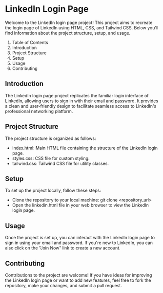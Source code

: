 # LinkedIn Login Page
Welcome to the LinkedIn login page project! This project aims to recreate the login page of LinkedIn using HTML, CSS, and Tailwind CSS. Below you'll find information about the project structure, setup, and usage.

1. Table of Contents
2. Introduction
3. Project Structure
4. Setup
5. Usage
6. Contributing

## Introduction
The LinkedIn login page project replicates the familiar login interface of LinkedIn, allowing users to sign in with their email and password. It provides a clean and user-friendly design to facilitate seamless access to LinkedIn's professional networking platform.

## Project Structure
The project structure is organized as follows:

- index.html: Main HTML file containing the structure of the LinkedIn login page.
- styles.css: CSS file for custom styling.
- tailwind.css: Tailwind CSS file for utility classes.
## Setup
To set up the project locally, follow these steps:

- Clone the repository to your local machine:
git clone <repository_url>
- Open the linkedin.html file in your web browser to view the LinkedIn login page.
## Usage
Once the project is set up, you can interact with the LinkedIn login page to sign in using your email and password. If you're new to LinkedIn, you can also click on the "Join Now" link to create a new account.

## Contributing
Contributions to the project are welcome! If you have ideas for improving the LinkedIn login page or want to add new features, feel free to fork the repository, make your changes, and submit a pull request. 

